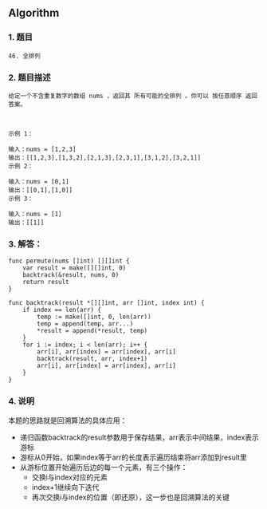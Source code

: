 ## Algorithm
### 1. 题目
```
46. 全排列
```
### 2. 题目描述
```
给定一个不含重复数字的数组 nums ，返回其 所有可能的全排列 。你可以 按任意顺序 返回答案。

 

示例 1：

输入：nums = [1,2,3]
输出：[[1,2,3],[1,3,2],[2,1,3],[2,3,1],[3,1,2],[3,2,1]]
示例 2：

输入：nums = [0,1]
输出：[[0,1],[1,0]]
示例 3：

输入：nums = [1]
输出：[[1]]

```

### 3. 解答：
```golang
func permute(nums []int) [][]int {
	var result = make([][]int, 0)
	backtrack(&result, nums, 0)
	return result
}

func backtrack(result *[][]int, arr []int, index int) {
	if index == len(arr) {
		temp := make([]int, 0, len(arr))
		temp = append(temp, arr...)
		*result = append(*result, temp)
	}
	for i := index; i < len(arr); i++ {
		arr[i], arr[index] = arr[index], arr[i]
		backtrack(result, arr, index+1)
		arr[i], arr[index] = arr[index], arr[i]
	}
}
```
### 4. 说明
本题的思路就是回溯算法的具体应用：
* 递归函数backtrack的result参数用于保存结果，arr表示中间结果，index表示游标
* 游标从0开始，如果index等于arr的长度表示遍历结束将arr添加到result里
* 从游标位置开始遍历后边的每一个元素，有三个操作：
    - 交换i与index对应的元素
    - index+1继续向下迭代
    - 再次交换i与index的位置（即还原），这一步也是回溯算法的关键
